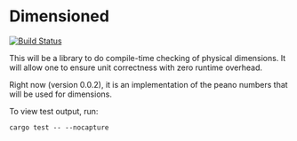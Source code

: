 Dimensioned
=====
[![Build Status](https://travis-ci.org/paholg/dimensioned.svg?branch=master)](https://travis-ci.org/paholg/dimensioned)

This will be a library to do compile-time checking of physical dimensions. It will allow one to ensure unit correctness with zero runtime overhead.

Right now (version 0.0.2), it is an implementation of the peano numbers that will be used for dimensions.

To view test output, run:
```
cargo test -- --nocapture
```
